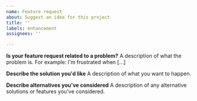 ```yaml
---
name: Feature request
about: Suggest an idea for this project
title: ''
labels: enhancement
assignees: ''

---
```


**Is your feature request related to a problem?**
A description of what the problem is. For example: I'm frustrated when [...]

**Describe the solution you'd like**
A description of what you want to happen.

**Describe alternatives you've considered**
A description of any alternative solutions or features you've considered.
